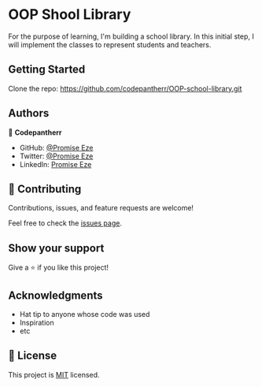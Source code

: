 # OOP Shool Library

For the purpose of learning, I'm building a school library. In this initial step, I  will implement the classes to represent students and teachers.


## Getting Started

Clone the repo: https://github.com/codepantherr/OOP-school-library.git


## Authors

👤 **Codepantherr**

- GitHub: [@Promise Eze](https://github.com/codepantherr)
- Twitter: [@Promise Eze](https://twitter.com/codepantherr)
- LinkedIn: [Promise Eze](https://linkedin.com/in/promise-eze)

## 🤝 Contributing

Contributions, issues, and feature requests are welcome!

Feel free to check the [issues page](../../issues/).

## Show your support

Give a ⭐️ if you like this project!

## Acknowledgments

- Hat tip to anyone whose code was used
- Inspiration
- etc

## 📝 License

This project is [MIT](./MIT.md) licensed.
